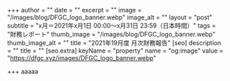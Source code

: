 +++
author = ""
date = ""
excerpt = ""
image = "/images/blog/DFGC_logo_banner.webp"
image_alt = ""
layout = "post"
subtitle = "x月＝2021年x月1日 00:00～x月31日 23:59（日本時間）"
tags = "財務レポート"
thumb_image = "/images/blog/DFGC_logo_banner.webp"
thumb_image_alt = ""
title = "2021年19月度 月次財務報告"
[seo]
description = ""
title = ""
[seo.extra]
keyName = "property"
name = "og:image"
value = "https://dfgc.xyz/images/DFGC_logo_banner.webp"

+++
aaaaa